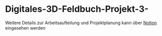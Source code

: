 # Digitales-3D-Feldbuch-Projekt-3-

Weitere Details zur Arbeitsaufteilung und Projektplanung kann über [Notion](https://bitter-band-760.notion.site/4f0996c0a515416a870a5b91f591a53e?v=d16a0ff8bfbb4c30917c6f10b8cc1482) eingesehen werden

